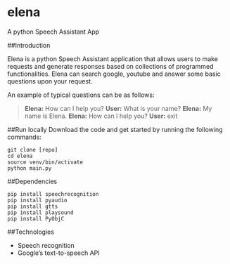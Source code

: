 # elena
A python Speech Assistant App

##Introduction 

Elena is a python Speech Assistant application that allows users to make requests and generate responses based on collections of programmed functionalities. Elena can search google, youtube and answer some basic questions upon your request.   

An example of typical questions can be as follows: 

>**Elena:** How can I help you?
>**User:** What is your name? 
>**Elena:** My name is Elena.
>**Elena:** How can I help you?
>**User:** exit 



##Run locally
Download the code and get started by running the following commands:
```
git clone [repo]
cd elena
source venv/bin/activate
python main.py

```


##Dependencies
```
pip install speechrecognition
pip install pyaudio
pip install gtts
pip install playsound
pip install PyObjC

```
##Technologies
- Speech recognition 
- Google’s text-to-speech API
